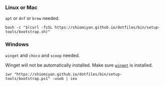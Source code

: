 ### Linux or Mac

`apt` or `dnf` or `brew` needed.

```
bash -c "$(curl -fsSL https://shiomiyan.github.io/dotfiles/bin/setup-tools/bootstrap.sh)"
```

### Windows

`winget` and `choco` and `scoop` needed.

Winget will not be automatically installed. Make sure [`winget`](https://docs.microsoft.com/en-us/windows/package-manager/winget/) is installed.

```
iwr "https://shiomiyan.github.io/dotfiles/bin/setup-tools/bootstrap.ps1" -useb | iex
```
